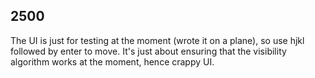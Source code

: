 2500
----

The UI is just for testing at the moment (wrote it on a plane), so use hjkl followed by enter to move. It's just about ensuring that the visibility algorithm works at the moment, hence crappy UI.

